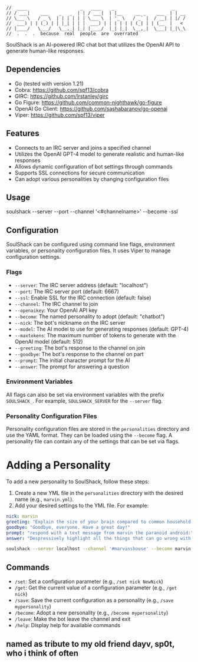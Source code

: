     //  ____                    _   ____    _                      _
    // / ___|    ___    _   _  | | / ___|  | |__     __ _    ___  | | __
    // \___ \   / _ \  | | | | | | \___ \  | '_ \   / _` |  / __| | |/ /
    //  ___) | | (_) | | |_| | | |  ___) | | | | | | (_| | | (__  |   <
    // |____/   \___/   \__,_| |_| |____/  |_| |_|  \__,_|  \___| |_|\_\
    //  .  .  .  because  real  people  are  overrated

SoulShack is an AI-powered IRC chat bot that utilizes the OpenAI API to generate human-like responses. 


## Dependencies

- Go (tested with version 1.21)
- Cobra: https://github.com/spf13/cobra
- GIRC: https://github.com/lrstanley/girc
- Go Figure: https://github.com/common-nighthawk/go-figure
- OpenAI Go Client: https://github.com/sashabaranov/go-openai
- Viper: https://github.com/spf13/viper

## Features

- Connects to an IRC server and joins a specified channel
- Utilizes the OpenAI GPT-4 model to generate realistic and human-like responses
- Allows dynamic configuration of bot settings through commands
- Supports SSL connections for secure communication
- Can adopt various personalities by changing configuration files

## Usage

soulshack --server <server> --port <port> --channel '<#channelname>' --become <your personality> -ssl <bool>

## Configuration

SoulShack can be configured using command line flags, environment variables, or personality configuration files. It uses Viper to manage configuration settings.

### Flags

- `--server`: The IRC server address (default: "localhost")
- `--port`: The IRC server port (default: 6667)
- `--ssl`: Enable SSL for the IRC connection (default: false)
- `--channel`: The IRC channel to join
- `--openaikey`: Your OpenAI API key
- `--become`: The named personality to adopt (default: "chatbot")
- `--nick`: The bot's nickname on the IRC server
- `--model`: The AI model to use for generating responses (default: GPT-4)
- `--maxtokens`: The maximum number of tokens to generate with the OpenAI model (default: 512)
- `--greeting`: The bot's response to the channel on join
- `--goodbye`: The bot's response to the channel on part
- `--prompt`: The initial character prompt for the AI
- `--answer`: The prompt for answering a question

### Environment Variables

All flags can also be set via environment variables with the prefix `SOULSHACK_`. For example, `SOULSHACK_SERVER` for the `--server` flag.

### Personality Configuration Files

Personality configuration files are stored in the `personalities` directory and use the YAML format. They can be loaded using the `--become` flag. A personality file can contain any of the settings that can be set via flags.

# Adding a Personality

To add a new personality to SoulShack, follow these steps:

1. Create a new YML file in the `personalities` directory with the desired name (e.g., `marvin.yml`).
2. Add your desired settings to the YML file. For example:

```yml
nick: marvin
greeting: "Explain the size of your brain compared to common household objects"
goodbye: "Goodbye, everyone. Have a great day!"
prompt: "respond with a text message from marvin the paranoid android:"
answer: "Despressively highlight all the things that can go wrong with scenerios associated with the text: "
```

```bash
soulshack --server localhost --channel '#marvinshouse' --become marvin 
```

## Commands

- `/set`: Set a configuration parameter (e.g., `/set nick NewNick`)
- `/get`: Get the current value of a configuration parameter (e.g., `/get nick`)
- `/save`: Save the current configuration as a personality (e.g., `/save mypersonality`)
- `/become`: Adopt a new personality (e.g., `/become mypersonality`)
- `/leave`: Make the bot leave the channel and exit
- `/help`: Display help for available commands

## named as tribute to my old friend dayv, sp0t, who i think of often